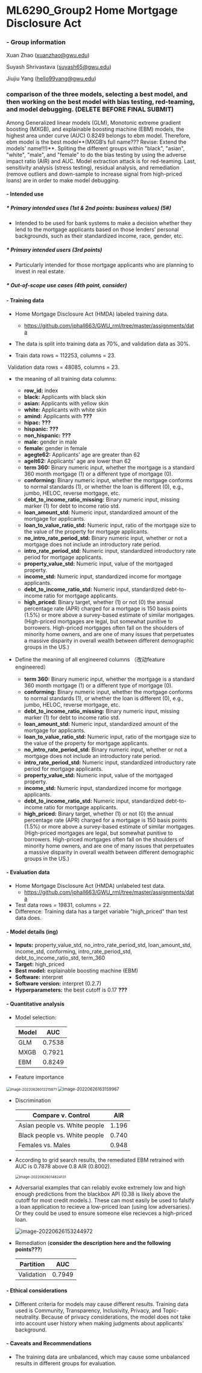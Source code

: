 # ML6290_Group2 Home Mortgage Disclosure Act



### - Group information 

Xuan Zhao (xuanzhao@gwu.edu)

Suyash Shrivastava ([suyash65@gwu.edu](mailto:suyash65@gwu.edu))

Jiujiu Yang ([hello99yang@gwu.edu](mailto:hello99yang@gwu.edu))



### comparison of the three models, selecting a best model, and then working on the best model with bias testing, red-teaming, and model debugging. (DELETE BEFORE FINAL SUBMIT)

Among Generalized linear models (GLM), Monotonic extreme gradient boosting (MXGB), and explainable boosting machine (EBM) models, the highest area under curve (AUC) 0.8249 belongs to ebm model. Therefore, ebm model is the best model**(MXGB‘s full name??? Revise: Extend the models' name!!!)**. Spliting the different groups within "black", "asian", "white", "male", and "female" to do the bias testing by using the adverse impact ratio (AIR) and AUC. Model extraction attack is for red-teaming.  Last, sensitivity analysis (stress testing), residual analysis, and remediation (remove outliers and down-sample to increase signal from high-priced loans) are in order to make model debugging.

#### - Intended use

##### * Primary intended uses (1st & 2nd points: business values) (5#) 

* Intended to be used for bank systems to make a decision whether they lend to the mortgage applicants based on those lenders’ personal backgrounds, such as their standardized income, race, gender, etc.

##### * Primary intended users (3rd points)

* Particularly intended for those mortgage applicants who are planning to invest in real estate.

##### * Out-of-scope use cases (4th point, consider)



#### \- Training data 

* Home Mortgage Disclosure Act (HMDA) labeled training data.
  * https://github.com/jphall663/GWU_rml/tree/master/assignments/data

* The data is split into training data as 70%, and validation data as 30%.

* Train data rows = 112253, columns = 23.

​		Validation data rows = 48085, columns = 23.

* the meaning of all training data columns:
  * **row_id:** index
  * **black:** Applicants with black skin
  * **asian:**  Applicants with yellow skin
  * **white:** Applicants with white skin
  * **amind:** Applicants with **???**
  * **hipac:** **???**
  * **hispanic:** **???**
  * **non_hispanic:** **???**
  * **male:** gender in male
  * **female:** gender in female
  * **agegte62:** Applicants' age are greater than 62
  * **agelt62:** Applicants' age are lower than 62
  * **term 360:** Binary numeric input, whether the mortgage is a standard 360 month mortgage (1) or a different type of mortgage (0).
  * **conforming:** Binary numeric input, whether the mortgage conforms to normal standards (1), or whether the loan is different (0), e.g., jumbo, HELOC, reverse mortgage, etc.
  * **debt_to_income_ratio_missing:** Binary numeric input, missing marker (1) for debt to income ratio std.
  * **loan_amount_std:** Numeric input, standardized amount of the mortgage for applicants.
  * **loan_to_value_ratio_std:** Numeric input, ratio of the mortgage size to the value of the property for mortgage applicants.
  * **no_intro_rate_period_std:** Binary numeric input, whether or not a mortgage does not include an introductory rate period.
  * **intro_rate_period_std:** Numeric input, standardized introductory rate period for mortgage applicants.
  * **property_value_std:** Numeric input, value of the mortgaged property.
  * **income_std:** Numeric input, standardized income for mortgage applicants.
  * **debt_to_income_ratio_std:** Numeric input, standardized debt-to-income ratio for mortgage applicants.
  * **high_priced:** Binary target, whether (1) or not (0) the annual percentage rate (APR) charged for a mortgage is 150 basis points (1.5%) or more above a survey-based estimate of similar mortgages. (High-priced mortgages are legal, but somewhat punitive to borrowers. High-priced mortgages often fall on the shoulders of minority home owners, and are one of many issues that perpetuates a massive disparity in overall wealth between different demographic groups in the US.)

 * Define the meaning of all engineered columns （改动feature engineered）
   * **term 360:** Binary numeric input, whether the mortgage is a standard 360 month mortgage (1) or a different type of mortgage (0).
   * **conforming:** Binary numeric input, whether the mortgage conforms to normal standards (1), or whether the loan is different (0), e.g., jumbo, HELOC, reverse mortgage, etc.
   * **debt_to_income_ratio_missing:** Binary numeric input, missing marker (1) for debt to income ratio std.
   * **loan_amount_std:** Numeric input, standardized amount of the mortgage for applicants.
   * **loan_to_value_ratio_std:** Numeric input, ratio of the mortgage size to the value of the property for mortgage applicants.
   * **no_intro_rate_period_std:** Binary numeric input, whether or not a mortgage does not include an introductory rate period.
   * **intro_rate_period_std:** Numeric input, standardized introductory rate period for mortgage applicants.
   * **property_value_std:** Numeric input, value of the mortgaged property.
   * **income_std:** Numeric input, standardized income for mortgage applicants.
   * **debt_to_income_ratio_std:** Numeric input, standardized debt-to-income ratio for mortgage applicants.
   * **high_priced:** Binary target, whether (1) or not (0) the annual percentage rate (APR) charged for a mortgage is 150 basis points (1.5%) or more above a survey-based estimate of similar mortgages. (High-priced mortgages are legal, but somewhat punitive to borrowers. High-priced mortgages often fall on the shoulders of minority home owners, and are one of many issues that perpetuates a massive disparity in overall wealth between different demographic groups in the US.)

#### \- Evaluation data

* Home Mortgage Disclosure Act (HMDA) unlabeled test data.
  * https://github.com/jphall663/GWU_rml/tree/master/assignments/data
* Test data rows = 19831, columns = 22.
* Difference: Training data has a target variable "high_priced" than test data does.

#### - Model details (ing)

* **Inputs:** property_value_std, no_intro_rate_period_std, loan_amount_std, income_std, conforming, intro_rate_period_std, debt_to_income_ratio_std, term_360
* **Target:** high_priced
* **Best model:** explainable boosting machine (EBM)
* **Software:** interpret
* **Software version:** interpret (0.2.7)
* **Hyperparameters:** the best cutoff is 0.17 **???** 

#### - Quantitative analysis 

* Model selection:

  | Model | AUC    |
  | ----- | ------ |
  | GLM   | 0.7538 |
  | MXGB  | 0.7921 |
  | EBM   | 0.8249 |

* Feature importance

<img src="A02_global_feature_importance.png" alt="image-20220626012215871" style="zoom: 67%;" />

<img src="image-20220626163159967.png" alt="image-20220626163159967" style="zoom:80%;" />





* Discrimination

  | Compare v. Control            | AIR   |
  | ----------------------------- | ----- |
  | Asian people vs. White people | 1.196 |
  | Black people vs. White people | 0.740 |
  | Females vs. Males             | 0.948 |



* According to grid search results, the remediated EBM retrained with AUC is 0.7878 above 0.8 AIR (0.8002).

  <img src="image-20220626014824131.png" alt="image-20220626014824131" style="zoom:67%;" />

* Adversarial examples that can reliably evoke extremely low and high enough predictions from the blackbox API (0.38 is likely above the cutoff for most credit models.). These can most easily be used to falsify a loan application to recieve a low-priced loan (using low adversaries). Or they could be used to ensure someone else recievces a high-priced loan.

  ![image-20220626153244972](image-20220626153244972.png)



* Remediation (**consider the description here and the following points???**)

  | Partition  | AUC    |
  | ---------- | ------ |
  | Validation | 0.7949 |



#### - Ethical considerations

* Different criteria for models may cause different results. Training data used is Community, Transparency, Inclusivity, Privacy, and Topic-neutrality. Because of privacy considerations, the model does not take into account user history when making judgments about applicants’ background.

#### - Caveats and Recommendations

* The training data are unbalanced, which may cause some unbalanced results in different groups for evaluation.





